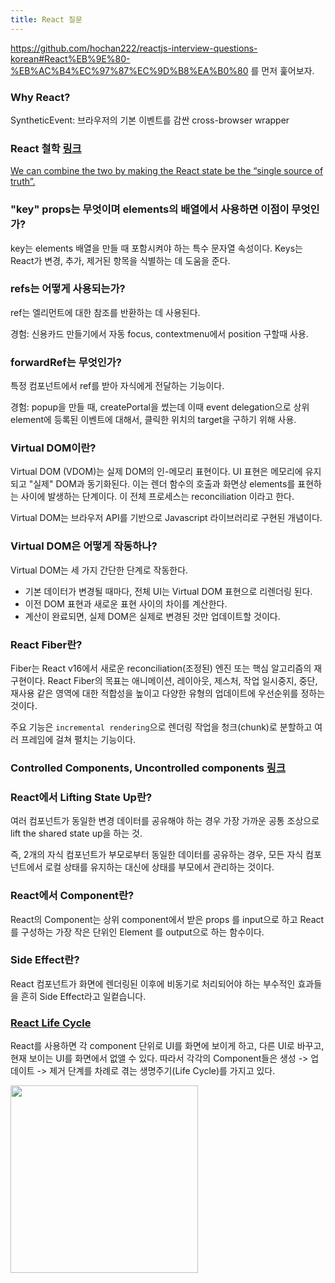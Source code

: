 ```yaml
---
title: React 질문
---
```


https://github.com/hochan222/reactjs-interview-questions-korean#React%EB%9E%80-%EB%AC%B4%EC%97%87%EC%9D%B8%EA%B0%80 를 먼저 훑어보자.

### Why React? 

SyntheticEvent: 브라우저의 기본 이벤트를 감싼 cross-browser wrapper

### React 철학 [링크](https://egas.tistory.com/89)

[We can combine the two by making the React state be the “single source of truth”.](https://reactjs.org/docs/forms.html#controlled-components)

### "key" props는 무엇이며 elements의 배열에서 사용하면 이점이 무엇인가?

key는 elements 배열을 만들 때 포함시켜야 하는 특수 문자열 속성이다. Keys는 React가 변경, 추가, 제거된 항목을 식별하는 데 도움을 준다.

### refs는 어떻게 사용되는가?

ref는 엘리먼트에 대한 참조를 반환하는 데 사용된다.

경험: 신용카드 만들기에서 자동 focus, contextmenu에서 position 구할때 사용.

### forwardRef는 무엇인가?

특정 컴포넌트에서 ref를 받아 자식에게 전달하는 기능이다.

경험: popup을 만들 때, createPortal을 썼는데 이때 event delegation으로 상위 element에 등록된 이벤트에 대해서, 클릭한 위치의 target을 구하기 위해 사용.

### Virtual DOM이란?

Virtual DOM (VDOM)는 실제 DOM의 인-메모리 표현이다. UI 표현은 메모리에 유지되고 "실제" DOM과 동기화된다. 이는 렌더 함수의 호출과 화면상 elements를 표현하는 사이에 발생하는 단계이다. 이 전체 프로세스는 reconciliation 이라고 한다.


Virtual DOM는 브라우저 API를 기반으로 Javascript 라이브러리로 구현된 개념이다.

### Virtual DOM은 어떻게 작동하나?

Virtual DOM는 세 가지 간단한 단계로 작동한다.

- 기본 데이터가 변경될 때마다, 전체 UI는 Virtual DOM 표현으로 리렌더링 된다.
- 이전 DOM 표현과 새로운 표현 사이의 차이를 계산한다.
- 계산이 완료되면, 실제 DOM은 실제로 변경된 것만 업데이트할 것이다.

### React Fiber란?

Fiber는 React v16에서 새로운 reconciliation(조정된) 엔진 또는 핵심 알고리즘의 재구현이다. React Fiber의 목표는 애니메이션, 레이아웃, 제스처, 작업 일시중지, 중단, 재사용 같은 영역에 대한 적합성을 높이고 다양한 유형의 업데이트에 우선순위를 정하는 것이다.

주요 기능은 `incremental rendering`으로 렌더링 작업을 청크(chunk)로 분할하고 여러 프레임에 걸쳐 펼치는 기능이다.

### Controlled Components, Uncontrolled components [링크](https://egas.tistory.com/88)

### React에서 Lifting State Up란?

여러 컴포넌트가 동일한 변경 데이터를 공유해야 하는 경우 가장 가까운 공통 조상으로 lift the shared state up을 하는 것.

즉, 2개의 자식 컴포넌트가 부모로부터 동일한 데이터를 공유하는 경우, 모든 자식 컴포넌트에서 로컬 상태를 유지하는 대신에 상태를 부모에서 관리하는 것이다.

### React에서 Component란?

React의 Component는 상위 component에서 받은 props 를 input으로 하고 React를 구성하는 가장 작은 단위인 Element 를 output으로 하는 함수이다.

### Side Effect란? 

React 컴포넌트가 화면에 렌더링된 이후에 비동기로 처리되어야 하는 부수적인 효과들을 흔히 Side Effect라고 일컽습니다.

### [React Life Cycle](https://projects.wojtekmaj.pl/react-lifecycle-methods-diagram/)

React를 사용하면 각 component 단위로 UI를 화면에 보이게 하고, 다른 UI로 바꾸고, 현재 보이는 UI를 화면에서 없앨 수 있다. 따라서 각각의 Component들은 생성 -> 업데이트 -> 제거 단계를 차례로 겪는 생명주기(Life Cycle)를 가지고 있다.

<img src="https://user-images.githubusercontent.com/22424891/128115028-ae2ca83c-479a-487f-bacb-e0529e70382b.png" height="300px"/>
